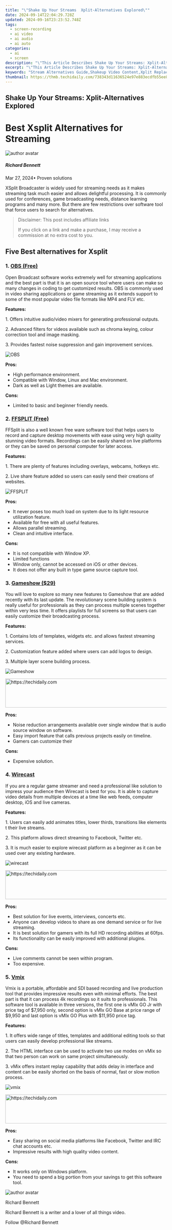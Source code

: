 ```yaml
---
title: "\"Shake Up Your Streams  Xplit-Alternatives Explored\""
date: 2024-09-14T22:04:29.728Z
updated: 2024-09-16T23:23:52.748Z
tags: 
  - screen-recording
  - ai video
  - ai audio
  - ai auto
categories: 
  - ai
  - screen
description: "\"This Article Describes Shake Up Your Streams: Xplit-Alternatives Explored\""
excerpt: "\"This Article Describes Shake Up Your Streams: Xplit-Alternatives Explored\""
keywords: "Stream Alternatives Guide,Shakeup Video Content,Xplit Replacements List,Diversify YouTube Channels,Mixing Up Livestreams,Explore New Media Platforms,Creative Stream Options"
thumbnail: https://thmb.techidaily.com/738343d11636524e97e883ecdfb55ee8c179338e8409002b7334f65b8debc634.jpg
---
```


## Shake Up Your Streams: Xplit-Alternatives Explored

# Best Xsplit Alternatives for Streaming

![author avatar](https://images.wondershare.com/filmora/article-images/richard-bennett.jpg)

##### Richard Bennett

 Mar 27, 2024• Proven solutions

 XSplit Broadcaster is widely used for streaming needs as it makes streaming task much easier and allows delightful processing. It is commonly used for conferences, game broadcasting needs, distance learning programs and many more. But there are few restrictions over software tool that force users to search for alternatives.

>  Disclaimer: This post includes affiliate links
>
>  If you click on a link and make a purchase, I may receive a commission at no extra cost to you.
>

## Five Best alternatives for Xsplit

### 1\. [OBS (Free)](https://obsproject.com/)

 Open Broadcast software works extremely well for streaming applications and the best part is that it is an open source tool where users can make so many changes in coding to get customized results. OBS is commonly used in video sharing applications or game streaming as it extends support to some of the most popular video file formats like MP4 and FLV etc.

**Features:**

 1\. Offers intuitive audio/video mixers for generating professional outputs.

 2\. Advanced filters for videos available such as chroma keying, colour correction tool and image masking.

 3\. Provides fastest noise suppression and gain improvement services.

![OBS ](https://images.wondershare.com/filmora/article-images/obs.jpg)

**Pros:**

* High performance environment.
* Compatible with Window, Linux and Mac environment.
* Dark as well as Light themes are available.

**Cons:**

* Limited to basic and beginner friendly needs.

### 2\. [FFSPLIT (Free)](http://www.ffsplit.com/)

 FFSplit is also a well known free ware software tool that helps users to record and capture desktop movements with ease using very high quality stunning video formats. Recordings can be easily shared on live platforms or they can be saved on personal computer for later access.

**Features:**

 1\. There are plenty of features including overlays, webcams, hotkeys etc.

 2\. Live share feature added so users can easily send their creations of websites.

![FFSPLIT ](https://images.wondershare.com/filmora/article-images/ffsplit.jpg)

**Pros:**

* It never poses too much load on system due to its light resource utilization feature.
* Available for free with all useful features.
* Allows parallel streaming.
* Clean and intuitive interface.

**Cons:**

* It is not compatible with Window XP.
* Limited functions
* Window only, cannot be accessed on iOS or other devices.
* It does not offer any built in type game source capture tool.

### 3\. [Gameshow ($29)](http://www.gameshow.net/)

 You will love to explore so many new features to Gameshow that are added recently with its last update. The revolutionary scene building system is really useful for professionals as they can process multiple scenes together within very less time. It offers playlists for full screens so that users can easily customize their broadcasting process.

**Features:**

 1\. Contains lots of templates, widgets etc. and allows fastest streaming services.

 2\. Customization feature added where users can add logos to design.

 3\. Multiple layer scene building process.

![Gameshow ](https://images.wondershare.com/filmora/article-images/gameshow.jpg)

<!-- affiliate ads begin -->
<a href="https://25home.pxf.io/c/5597632/2123482/16836" target="_top" id="2123482">
  <img src="//a.impactradius-go.com/display-ad/16836-2123482" border="0" alt="https://techidaily.com" width="728" height="90"/>
</a>
<img height="0" width="0" src="https://25home.pxf.io/i/5597632/2123482/16836" style="position:absolute;visibility:hidden;" border="0" />
<!-- affiliate ads end -->

**Pros:**

* Noise reduction arrangements available over single window that is audio source window on software.
* Easy import feature that calls previous projects easily on timeline.
* Gamers can customize their

**Cons:**

* Expensive solution.

### 4\. [Wirecast](http://www.telestream.net/wirecast/overview.htm)

 If you are a regular game streamer and need a professional like solution to impress your audience then Wirecast is best for you. It is able to capture video details from multiple devices at a time like web feeds, computer desktop, iOS and live cameras.

**Features:**

 1\. Users can easily add animates titles, lower thirds, transitions like elements t their live streams.

 2\. This platform allows direct streaming to Facebook, Twitter etc.

 3\. It is much easier to explore wirecast platform as a beginner as it can be used over any existing hardware.

![ wirecast](https://images.wondershare.com/filmora/article-images/wirecast-1.jpg)

<!-- affiliate ads begin -->
<a href="https://aligracehair.sjv.io/c/5597632/2135375/19272" target="_top" id="2135375">
  <img src="//a.impactradius-go.com/display-ad/19272-2135375" border="0" alt="https://techidaily.com" width="728" height="90"/>
</a>
<img height="0" width="0" src="https://aligracehair.sjv.io/i/5597632/2135375/19272" style="position:absolute;visibility:hidden;" border="0" />
<!-- affiliate ads end -->

**Pros:**

* Best solution for live events, interviews, concerts etc.
* Anyone can develop videos to share as one demand service or for live streaming.
* It is best solution for gamers with its full HD recording abilities at 60fps.
* Its functionality can be easily improved with additional plugins.

**Cons:**

* Live comments cannot be seen within program.
* Too expensive.

### 5\. [Vmix](http://www.vmix.com/)

 Vmix is a portable, affordable and SDI based recording and live production tool that provides impressive results even with minimal efforts. The best part is that it can process 4k recordings so it suits to professionals. This software tool is available in three versions, the first one is vMIx GO Jr with price tag of $7,950 only, second option is vMIx GO Base at price range of $9,950 and last option is vMIx GO Plus with $11,950 price tag.

**Features:**

 1\. It offers wide range of titles, templates and additional editing tools so that users can easily develop professional like streams.

 2\. The HTML interface can be used to activate two use modes on vMix so that two person can work on same project simultaneously.

 3\. vMix offers instant replay capability that adds delay in interface and content can be easily shorted on the basis of normal, fast or slow motion process.

![vmix ](https://images.wondershare.com/filmora/article-images/vmix.jpg)

<!-- affiliate ads begin -->
<a href="https://appsumo.8odi.net/c/5597632/2130874/7443" target="_top" id="2130874">
  <img src="//a.impactradius-go.com/display-ad/7443-2130874" border="0" alt="https://techidaily.com" width="728" height="90"/>
</a>
<img height="0" width="0" src="https://appsumo.8odi.net/i/5597632/2130874/7443" style="position:absolute;visibility:hidden;" border="0" />
<!-- affiliate ads end -->

**Pros:**

* Easy sharing on social media platforms like Facebook, Twitter and IRC chat accounts etc.
* Impressive results with high quality video content.

**Cons:**

* It works only on Windows platform.
* You need to spend a big portion from your savings to get this software tool.

![author avatar](https://images.wondershare.com/filmora/article-images/richard-bennett.jpg)

Richard Bennett

Richard Bennett is a writer and a lover of all things video.

Follow @Richard Bennett


<ins class="adsbygoogle"
     style="display:block"
     data-ad-format="autorelaxed"
     data-ad-client="ca-pub-7571918770474297"
     data-ad-slot="1223367746"></ins>



<ins class="adsbygoogle"
     style="display:block"
     data-ad-client="ca-pub-7571918770474297"
     data-ad-slot="8358498916"
     data-ad-format="auto"
     data-full-width-responsive="true"></ins>




